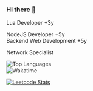 ### Hi there 👋

Lua Developer +3y      

NodeJS Developer +5y⠀
⠀⠀                                
Backend Web Development +5y

Network Specialist

<img alt="Top Languages" src="https://github-readme-stats.vercel.app/api/top-langs/?username=LastPlayerTR&layout=compact&hide_border=true&langs_count=999&theme=dark">
	<br/>
	<img alt="Wakatime" src="https://github-readme-stats.vercel.app/api/wakatime?username=LP&layout=compact&custom_title=My%20Week&hide_border=true&theme=dark"/>



[![Leetcode Stats](https://leetcard.jacoblin.cool/LastPlayerTR)](https://leetcode.com/LastPlayerTR)
